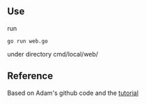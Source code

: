 ## Use
run
~~~~
go run web.go
~~~~
under directory cmd/local/web/

## Reference
Based on Adam's github code and the [tutorial](astaxie.gitbooks.io/build-web-application-with-golang) 